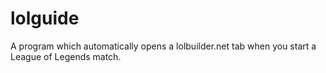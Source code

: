 # lolguide

A program which automatically opens a lolbuilder.net tab when you start a League of Legends match.

